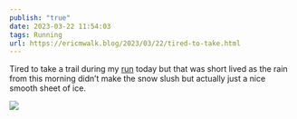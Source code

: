 ```yaml
---
publish: "true"
date: 2023-03-22 11:54:03
tags: Running
url: https://ericmwalk.blog/2023/03/22/tired-to-take.html
---
```


Tired to take a trail during my [run](http://www.strava.com/activities/8759057592) today but that was short lived as the rain from this morning didn’t make the snow slush but actually just a nice smooth sheet of ice.



![](https://ericmwalk.blog/uploads/2023/f9083874d5.jpg)